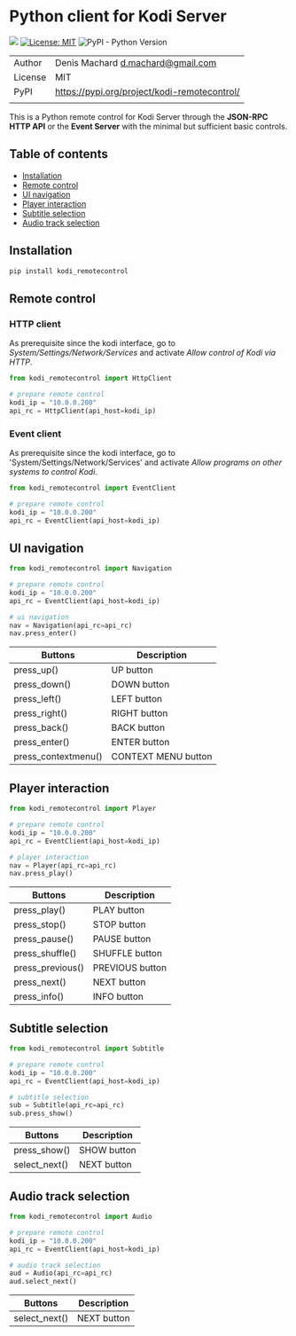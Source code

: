 # Python client for Kodi Server

![](https://github.com/dmachard/kodi_remotecontrol/workflows/Publish%20to%20PyPI/badge.svg)
[![License: MIT](https://img.shields.io/badge/License-MIT-yellow.svg)](https://opensource.org/licenses/MIT)
![PyPI - Python Version](https://img.shields.io/pypi/pyversions/dnsdist-console)

| | |
| ------------- | ------------- |
| Author |  Denis Machard <d.machard@gmail.com> |
| License |  MIT | 
| PyPI |  https://pypi.org/project/kodi-remotecontrol/ |
| | |

This is a Python remote control for Kodi Server through the **JSON-RPC HTTP API** or the **Event Server**
with the minimal but sufficient basic controls.

## Table of contents
* [Installation](#installation)
* [Remote control](#remotre-control)
* [UI navigation](#ui-navigation)
* [Player interaction](#player-interaction)
* [Subtitle selection](#subtitle-selection)
* [Audio track selection](#audio-track-selection)

## Installation

```python
pip install kodi_remotecontrol
```

## Remote control

### HTTP client

As prerequisite since the kodi interface, go to *System/Settings/Network/Services* and activate *Allow control of Kodi via HTTP*.

```python
from kodi_remotecontrol import HttpClient

# prepare remote control
kodi_ip = "10.0.0.200"
api_rc = HttpClient(api_host=kodi_ip)
```

### Event client

As prerequisite since the kodi interface, go to 'System/Settings/Network/Services' and activate *Allow programs on other systems to control Kodi*.

```python
from kodi_remotecontrol import EventClient

# prepare remote control
kodi_ip = "10.0.0.200"
api_rc = EventClient(api_host=kodi_ip)
```

## UI navigation

```python
from kodi_remotecontrol import Navigation

# prepare remote control
kodi_ip = "10.0.0.200"
api_rc = EventClient(api_host=kodi_ip)

# ui navigation
nav = Navigation(api_rc=api_rc)
nav.press_enter()
```

| Buttons  |  Description |
|----------|--------------|
| press_up() | UP button |
| press_down() | DOWN button |
| press_left() | LEFT button |
| press_right() | RIGHT button |
| press_back() | BACK button |
| press_enter() | ENTER button |
| press_contextmenu() | CONTEXT MENU button |

## Player interaction

```python
from kodi_remotecontrol import Player

# prepare remote control
kodi_ip = "10.0.0.200"
api_rc = EventClient(api_host=kodi_ip)

# player interaction
nav = Player(api_rc=api_rc)
nav.press_play()
```

| Buttons  |  Description |
|----------|--------------|
| press_play() | PLAY button |
| press_stop() | STOP button |
| press_pause() | PAUSE button |
| press_shuffle() | SHUFFLE button |
| press_previous() | PREVIOUS button |
| press_next() | NEXT button |
| press_info() | INFO button |

## Subtitle selection

```python
from kodi_remotecontrol import Subtitle

# prepare remote control
kodi_ip = "10.0.0.200"
api_rc = EventClient(api_host=kodi_ip)

# subtitle selection
sub = Subtitle(api_rc=api_rc)
sub.press_show()
```

| Buttons  |  Description |
|----------|--------------|
| press_show() | SHOW button |
| select_next() | NEXT button |

## Audio track selection

```python
from kodi_remotecontrol import Audio

# prepare remote control
kodi_ip = "10.0.0.200"
api_rc = EventClient(api_host=kodi_ip)

# audio track selection
aud = Audio(api_rc=api_rc)
aud.select_next()
```

| Buttons  |  Description |
|----------|--------------|
| select_next() | NEXT button |
